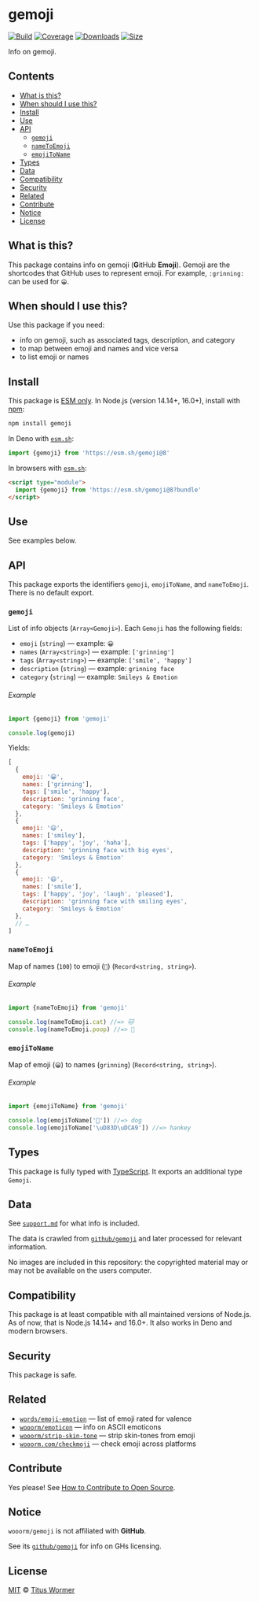 # gemoji

[![Build][build-badge]][build]
[![Coverage][coverage-badge]][coverage]
[![Downloads][downloads-badge]][downloads]
[![Size][size-badge]][size]

Info on gemoji.

## Contents

*   [What is this?](#what-is-this)
*   [When should I use this?](#when-should-i-use-this)
*   [Install](#install)
*   [Use](#use)
*   [API](#api)
    *   [`gemoji`](#gemoji-1)
    *   [`nameToEmoji`](#nametoemoji)
    *   [`emojiToName`](#emojitoname)
*   [Types](#types)
*   [Data](#data)
*   [Compatibility](#compatibility)
*   [Security](#security)
*   [Related](#related)
*   [Contribute](#contribute)
*   [Notice](#notice)
*   [License](#license)

## What is this?

This package contains info on gemoji (**G**itHub **Emoji**).
Gemoji are the shortcodes that GitHub uses to represent emoji.
For example, `:grinning:` can be used for `😀`.

## When should I use this?

Use this package if you need:

*   info on gemoji, such as associated tags, description, and
    category
*   to map between emoji and names and vice versa
*   to list emoji or names

## Install

This package is [ESM only][esm].
In Node.js (version 14.14+, 16.0+), install with [npm][]:

```sh
npm install gemoji
```

In Deno with [`esm.sh`][esmsh]:

```js
import {gemoji} from 'https://esm.sh/gemoji@8'
```

In browsers with [`esm.sh`][esmsh]:

```html
<script type="module">
  import {gemoji} from 'https://esm.sh/gemoji@8?bundle'
</script>
```

## Use

See examples below.

## API

This package exports the identifiers `gemoji`, `emojiToName`, and
`nameToEmoji`.
There is no default export.

### `gemoji`

List of info objects (`Array<Gemoji>`).
Each `Gemoji` has the following fields:

*   `emoji` (`string`)
    — example: `😀`
*   `names` (`Array<string>`)
    — example: `['grinning']`
*   `tags` (`Array<string>`)
    — example: `['smile', 'happy']`
*   `description` (`string`)
    — example: `grinning face`
*   `category` (`string`)
    — example: `Smileys & Emotion`

###### Example

```js
import {gemoji} from 'gemoji'

console.log(gemoji)
```

Yields:

```js
[
  {
    emoji: '😀',
    names: ['grinning'],
    tags: ['smile', 'happy'],
    description: 'grinning face',
    category: 'Smileys & Emotion'
  },
  {
    emoji: '😃',
    names: ['smiley'],
    tags: ['happy', 'joy', 'haha'],
    description: 'grinning face with big eyes',
    category: 'Smileys & Emotion'
  },
  {
    emoji: '😄',
    names: ['smile'],
    tags: ['happy', 'joy', 'laugh', 'pleased'],
    description: 'grinning face with smiling eyes',
    category: 'Smileys & Emotion'
  },
  // …
]
```

### `nameToEmoji`

Map of names (`100`) to emoji (`💯`) (`Record<string, string>`).

###### Example

```js
import {nameToEmoji} from 'gemoji'

console.log(nameToEmoji.cat) //=> 🐱
console.log(nameToEmoji.poop) //=> 💩
```

### `emojiToName`

Map of emoji (`😀`) to names (`grinning`) (`Record<string, string>`).

###### Example

```js
import {emojiToName} from 'gemoji'

console.log(emojiToName['🐶']) //=> dog
console.log(emojiToName['\uD83D\uDCA9']) //=> hankey
```

## Types

This package is fully typed with [TypeScript][].
It exports an additional type `Gemoji`.

## Data

See [`support.md`][support] for what info is included.

The data is crawled from [`github/gemoji`][gh] and later processed for relevant
information.

No images are included in this repository: the copyrighted material may or may
not be available on the users computer.

## Compatibility

This package is at least compatible with all maintained versions of Node.js.
As of now, that is Node.js 14.14+ and 16.0+.
It also works in Deno and modern browsers.

## Security

This package is safe.

## Related

*   [`words/emoji-emotion`](https://github.com/words/emoji-emotion)
    — list of emoji rated for valence
*   [`wooorm/emoticon`](https://github.com/wooorm/emoticon)
    — info on ASCII emoticons
*   [`wooorm/strip-skin-tone`](https://github.com/wooorm/strip-skin-tone)
    — strip skin-tones from emoji
*   [`wooorm.com/checkmoji`](https://wooorm.com/checkmoji/)
    — check emoji across platforms

## Contribute

Yes please!
See [How to Contribute to Open Source][contribute].

## Notice

`wooorm/gemoji` is not affiliated with **GitHub**.

See its [`github/gemoji`][gh-license] for info on GHs licensing.

## License

[MIT][license] © [Titus Wormer][author]

<!-- Definitions -->

[build-badge]: https://github.com/wooorm/gemoji/workflows/main/badge.svg

[build]: https://github.com/wooorm/gemoji/actions

[coverage-badge]: https://img.shields.io/codecov/c/github/wooorm/gemoji.svg

[coverage]: https://codecov.io/github/wooorm/gemoji

[downloads-badge]: https://img.shields.io/npm/dm/gemoji.svg

[downloads]: https://www.npmjs.com/package/gemoji

[size-badge]: https://img.shields.io/bundlephobia/minzip/gemoji.svg

[size]: https://bundlephobia.com/result?p=gemoji

[npm]: https://docs.npmjs.com/cli/install

[esmsh]: https://esm.sh

[license]: license

[author]: https://wooorm.com

[esm]: https://gist.github.com/sindresorhus/a39789f98801d908bbc7ff3ecc99d99c

[typescript]: https://www.typescriptlang.org

[contribute]: https://opensource.guide/how-to-contribute/

[support]: support.md

[gh]: https://github.com/github/gemoji

[gh-license]: https://github.com/github/gemoji/blob/55a0080/LICENSE
